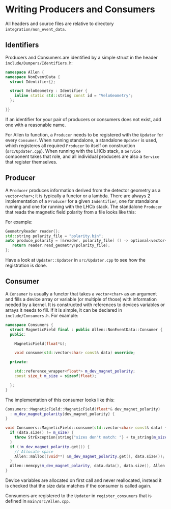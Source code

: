 Writing Producers and Consumers
=====

All headers and source files are relative to directory `integration/non_event_data`.


Identifiers
-----------

Producers and Consumers are identified by a simple struct in the
header `include/Dumpers/Identifiers.h`:

```c++
namespace Allen {
namespace NonEventData {
  struct Identifier{};

  struct VeloGeometry : Identifier {
    inline static std::string const id = "VeloGeometry";
  };

}}
```

If an identifier for your pair of producers or consumers does not
exist, add one with a reasonable name.

For Allen to function, a `Producer` needs to be registered with the
`Updater` for every `Consumer`. When running standalone, a standalone
`Updater` is used, which registeres all required `Producer` to itself
on construction (`src/Updater.cpp`). When running with the LHCb stack,
a `Service` component takes that role, and all individual producers
are also a `Service` that register themselves.

Producer
--------

A `Producer` produces information derived from the detector geometry
as a `vector<char>`; it is typically a functor or a lambda. There are
always 2 implementation of a `Producer` for a given `Indentifier`, one
for standalone running and one for running with the LHCb stack. The
standalone `Producer` that reads the magnetic field polarity from a
file looks like this:

For example:
```c++
GeometryReader reader{};
std::string polarity_file = "polarity.bin";
auto produce_polarity = [&reader, polarity_file] () -> optional<vector<char>> {
   return reader.read_geometry(polarity_file);
};
```

Have a look at `Updater::Updater` in `src/Updater.cpp` to see how the
registration is done.

Consumer
--------

A `Consumer` is usually a functor that takes a `vector<char>` as
an argument and fills a device array or variable (or multiple of
those) with information needed by a kernel. It is constructed with
references to devices variables or arrays it needs to fill. If it is
simple, it can be declared in `include/Consumers.h`. For example:
```c++
namespace Consumers {
  struct MagneticField final : public Allen::NonEventData::Consumer {
  public:

    MagneticField(float*&);

    void consume(std::vector<char> const& data) override;

  private:

    std::reference_wrapper<float*> m_dev_magnet_polarity;
    const size_t m_size = sizeof(float);

  };
}
```

The implementation of this consumer looks like this:
```c++
Consumers::MagneticField::MagneticField(float*& dev_magnet_polarity)
  : m_dev_magnet_polarity{dev_magnet_polarity} {
}

void Consumers::MagneticField::consume(std::vector<char> const& data) {
  if (data.size() != m_size) {
    throw StrException{string{"sizes don't match: "} + to_string(m_size) + " " + to_string(data.size())};
  }
  if (!m_dev_magnet_polarity.get()) {
    // Allocate space
    Allen::malloc((void**) &m_dev_magnet_polarity.get(), data.size());
  }
  Allen::memcpy(m_dev_magnet_polarity, data.data(), data.size(), Allen::memcpyHostToDevice);
}
```
Device variables are allocated on first call and never reallocated,
instead it is checked that the size data matches if the consumer is
called again.

Consumers are registered to the `Updater` in `register_consumers` that
is defined in `main/src/Allen.cpp`.
